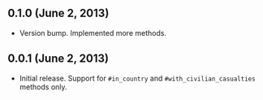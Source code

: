 ## 0.1.0 (June 2, 2013)

* Version bump. Implemented more methods.

## 0.0.1 (June 2, 2013)

* Initial release. Support for `#in_country` and `#with_civilian_casualties` methods only.



